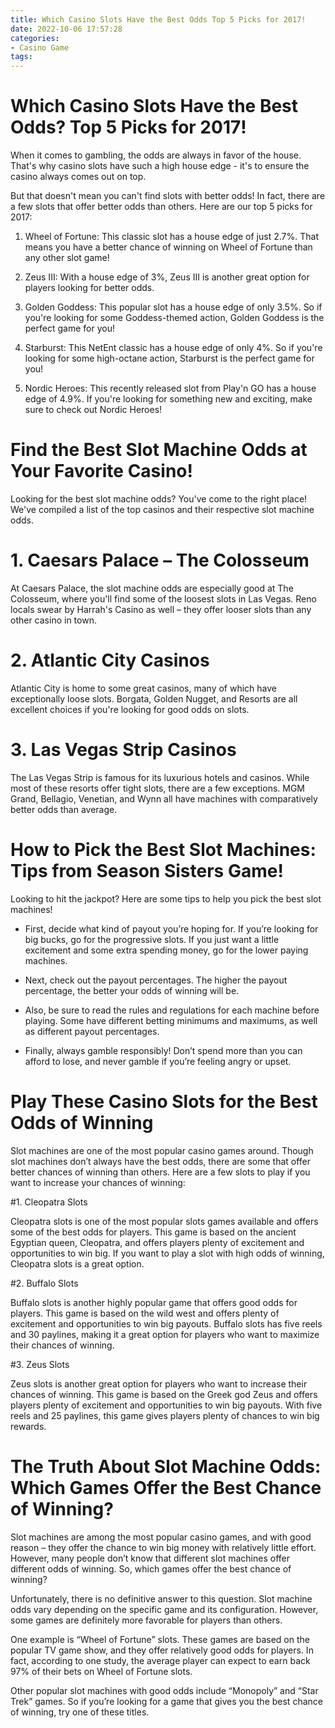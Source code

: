 ```yaml
---
title: Which Casino Slots Have the Best Odds Top 5 Picks for 2017!
date: 2022-10-06 17:57:28
categories:
- Casino Game
tags:
---
```



#  Which Casino Slots Have the Best Odds? Top 5 Picks for 2017!

When it comes to gambling, the odds are always in favor of the house. That's why casino slots have such a high house edge - it's to ensure the casino always comes out on top.

But that doesn't mean you can't find slots with better odds! In fact, there are a few slots that offer better odds than others. Here are our top 5 picks for 2017:

1. Wheel of Fortune: This classic slot has a house edge of just 2.7%. That means you have a better chance of winning on Wheel of Fortune than any other slot game!

2. Zeus III: With a house edge of 3%, Zeus III is another great option for players looking for better odds.

3. Golden Goddess: This popular slot has a house edge of only 3.5%. So if you're looking for some Goddess-themed action, Golden Goddess is the perfect game for you!

4. Starburst: This NetEnt classic has a house edge of only 4%. So if you're looking for some high-octane action, Starburst is the perfect game for you!

5. Nordic Heroes: This recently released slot from Play'n GO has a house edge of 4.9%. If you're looking for something new and exciting, make sure to check out Nordic Heroes!

#  Find the Best Slot Machine Odds at Your Favorite Casino!

Looking for the best slot machine odds? You've come to the right place! We've compiled a list of the top casinos and their respective slot machine odds.

# 1. Caesars Palace – The Colosseum

At Caesars Palace, the slot machine odds are especially good at The Colosseum, where you'll find some of the loosest slots in Las Vegas. Reno locals swear by Harrah's Casino as well – they offer looser slots than any other casino in town.

# 2. Atlantic City Casinos

Atlantic City is home to some great casinos, many of which have exceptionally loose slots. Borgata, Golden Nugget, and Resorts are all excellent choices if you're looking for good odds on slots.

# 3. Las Vegas Strip Casinos

The Las Vegas Strip is famous for its luxurious hotels and casinos. While most of these resorts offer tight slots, there are a few exceptions. MGM Grand, Bellagio, Venetian, and Wynn all have machines with comparatively better odds than average.

#  How to Pick the Best Slot Machines: Tips from Season Sisters Game!

Looking to hit the jackpot? Here are some tips to help you pick the best slot machines!

- First, decide what kind of payout you’re hoping for. If you’re looking for big bucks, go for the progressive slots. If you just want a little excitement and some extra spending money, go for the lower paying machines.

- Next, check out the payout percentages. The higher the payout percentage, the better your odds of winning will be.

- Also, be sure to read the rules and regulations for each machine before playing. Some have different betting minimums and maximums, as well as different payout percentages.

- Finally, always gamble responsibly! Don’t spend more than you can afford to lose, and never gamble if you’re feeling angry or upset.

#  Play These Casino Slots for the Best Odds of Winning

Slot machines are one of the most popular casino games around. Though slot machines don’t always have the best odds, there are some that offer better chances of winning than others. Here are a few slots to play if you want to increase your chances of winning:

#1. Cleopatra Slots

Cleopatra slots is one of the most popular slots games available and offers some of the best odds for players. This game is based on the ancient Egyptian queen, Cleopatra, and offers players plenty of excitement and opportunities to win big. If you want to play a slot with high odds of winning, Cleopatra slots is a great option.

#2. Buffalo Slots

Buffalo slots is another highly popular game that offers good odds for players. This game is based on the wild west and offers plenty of excitement and opportunities to win big payouts. Buffalo slots has five reels and 30 paylines, making it a great option for players who want to maximize their chances of winning.

#3. Zeus Slots

Zeus slots is another great option for players who want to increase their chances of winning. This game is based on the Greek god Zeus and offers players plenty of excitement and opportunities to win big payouts. With five reels and 25 paylines, this game gives players plenty of chances to win big rewards.

#  The Truth About Slot Machine Odds: Which Games Offer the Best Chance of Winning?

Slot machines are among the most popular casino games, and with good reason – they offer the chance to win big money with relatively little effort. However, many people don’t know that different slot machines offer different odds of winning. So, which games offer the best chance of winning?

Unfortunately, there is no definitive answer to this question. Slot machine odds vary depending on the specific game and its configuration. However, some games are definitely more favorable for players than others.

One example is “Wheel of Fortune” slots. These games are based on the popular TV game show, and they offer relatively good odds for players. In fact, according to one study, the average player can expect to earn back 97% of their bets on Wheel of Fortune slots.

Other popular slot machines with good odds include “Monopoly” and “Star Trek” games. So if you’re looking for a game that gives you the best chance of winning, try one of these titles.